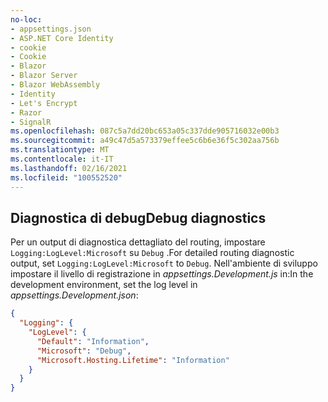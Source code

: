 ```yaml
---
no-loc:
- appsettings.json
- ASP.NET Core Identity
- cookie
- Cookie
- Blazor
- Blazor Server
- Blazor WebAssembly
- Identity
- Let's Encrypt
- Razor
- SignalR
ms.openlocfilehash: 087c5a7dd20bc653a05c337dde905716032e00b3
ms.sourcegitcommit: a49c47d5a573379effee5c6b6e36f5c302aa756b
ms.translationtype: MT
ms.contentlocale: it-IT
ms.lasthandoff: 02/16/2021
ms.locfileid: "100552520"
---
```

## <a name="debug-diagnostics"></a><span data-ttu-id="8c45b-101">Diagnostica di debug</span><span class="sxs-lookup"><span data-stu-id="8c45b-101">Debug diagnostics</span></span>

<span data-ttu-id="8c45b-102">Per un output di diagnostica dettagliato del routing, impostare `Logging:LogLevel:Microsoft` su `Debug` .</span><span class="sxs-lookup"><span data-stu-id="8c45b-102">For detailed routing diagnostic output, set `Logging:LogLevel:Microsoft` to `Debug`.</span></span> <span data-ttu-id="8c45b-103">Nell'ambiente di sviluppo impostare il livello di registrazione in *appsettings.Development.js* in:</span><span class="sxs-lookup"><span data-stu-id="8c45b-103">In the development environment, set the log level in *appsettings.Development.json*:</span></span>

```json
{
  "Logging": {
    "LogLevel": {
      "Default": "Information",
      "Microsoft": "Debug",
      "Microsoft.Hosting.Lifetime": "Information"
    }
  }
}
```
